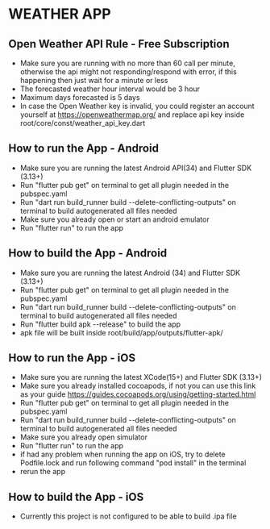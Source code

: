 # WEATHER APP

## Open Weather API Rule - Free Subscription

- Make sure you are running with no more than 60 call per minute, otherwise the api might not
  responding/respond with error, if this happening then just wait for a minute or less
- The forecasted weather hour interval would be 3 hour
- Maximum days forecasted is 5 days
- In case the Open Weather key is invalid, you could register an account yourself
  at https://openweathermap.org/ and replace api key inside root/core/const/weather_api_key.dart

## How to run the App - Android

- Make sure you are running the latest Android API(34) and Flutter SDK (3.13+)
- Run "flutter pub get" on terminal to get all plugin needed in the pubspec.yaml
- Run "dart run build_runner build --delete-conflicting-outputs" on terminal to build autogenerated
  all files needed
- Make sure you already open or start an android emulator
- Run "flutter run" to run the app

## How to build the App - Android

- Make sure you are running the latest Android (34) and Flutter SDK (3.13+)
- Run "flutter pub get" on terminal to get all plugin needed in the pubspec.yaml
- Run "dart run build_runner build --delete-conflicting-outputs" on terminal to build autogenerated
  all files needed
- Run "flutter build apk --release" to build the app
- apk file will be built inside root/build/app/outputs/flutter-apk/

## How to run the App - iOS

- Make sure you are running the latest XCode(15+) and Flutter SDK (3.13+)
- Make sure you already installed cocoapods, if not you can use this link as your
  guide https://guides.cocoapods.org/using/getting-started.html
- Run "flutter pub get" on terminal to get all plugin needed in the pubspec.yaml
- Run "dart run build_runner build --delete-conflicting-outputs" on terminal to build autogenerated
  all files needed
- Make sure you already open simulator
- Run "flutter run" to run the app
- if had any problem when running the app on iOS, try to delete Podfile.lock and run following
  command "pod install" in the terminal
- rerun the app

## How to build the App - iOS

- Currently this project is not configured to be able to build .ipa file

